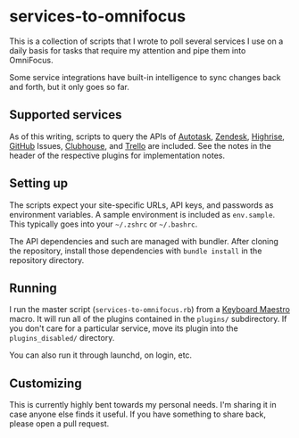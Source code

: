 # services-to-omnifocus

This is a collection of scripts that I wrote to poll several services I use on a daily basis for tasks that require my attention and pipe them into OmniFocus.

Some service integrations have built-in intelligence to sync changes back and forth, but it only goes so far.

## Supported services

As of this writing, scripts to query the APIs of [Autotask](http://www.autotask.com/), [Zendesk](http://zendesk.com), [Highrise](http://highrisehq.com), [GitHub](http://github.com/) Issues, [Clubhouse](https://clubhouse.io), and [Trello](http://trello.com/) are included. See the notes in the header of the respective plugins for implementation notes.

## Setting up

The scripts expect your site-specific URLs, API keys, and passwords as environment variables. A sample environment is included as `env.sample`. This typically goes into your `~/.zshrc` or `~/.bashrc`.

The API dependencies and such are managed with bundler. After cloning the repository, install those dependencies with `bundle install` in the repository directory.

## Running

I run the master script (`services-to-omnifocus.rb`) from a [Keyboard Maestro](http://keyboardmaestro.com) macro. It will run all of the plugins contained in the `plugins/` subdirectory. If you don't care for a particular service, move its plugin into the `plugins_disabled/` directory.

You can also run it through launchd, on login, etc.

## Customizing

This is currently highly bent towards my personal needs. I'm sharing it in case anyone else finds it useful. If you have something to share back, please open a pull request.
